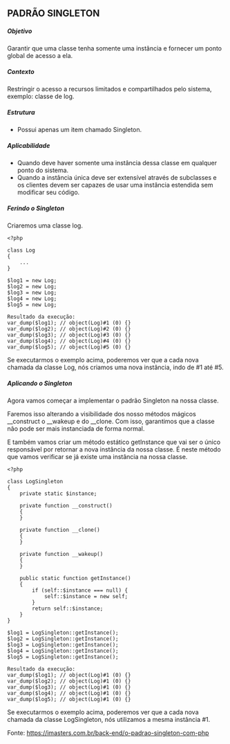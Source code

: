 ## PADRÃO SINGLETON

##### Objetivo
Garantir que uma classe tenha somente uma instância e fornecer um ponto global de acesso a ela.

##### Contexto
Restringir o acesso a recursos limitados e compartilhados pelo sistema, exemplo: classe de log.

##### Estrutura
- Possui apenas um item chamado Singleton.

##### Aplicabilidade
- Quando deve haver somente uma instância dessa classe em qualquer ponto do sistema.
- Quando a instância única deve ser extensível através de subclasses e os clientes devem ser capazes de usar uma instância estendida sem modificar seu código.

##### Ferindo o Singleton
Criaremos uma classe log.
~~~~
<?php

class Log
{
    ...
}

$log1 = new Log;
$log2 = new Log;
$log3 = new Log;
$log4 = new Log;
$log5 = new Log;

Resultado da execução:
var_dump($log1); // object(Log)#1 (0) {}
var_dump($log2); // object(Log)#2 (0) {}
var_dump($log3); // object(Log)#3 (0) {}
var_dump($log4); // object(Log)#4 (0) {}
var_dump($log5); // object(Log)#5 (0) {}
~~~~
Se executarmos o exemplo acima, poderemos ver que a cada nova chamada da classe Log, nós criamos uma nova instância, indo de #1 até #5.

##### Aplicando o Singleton
Agora vamos começar a implementar o padrão Singleton na nossa classe.

Faremos isso alterando a visibilidade dos nosso métodos mágicos __construct o __wakeup e do __clone.
Com isso, garantimos que a classe não pode ser mais instanciada de forma normal.

E também vamos criar um método estático getInstance que vai ser o único responsável por retornar a nova instância da nossa classe.
É neste método que vamos verificar se já existe uma instância na nossa classe.

~~~~
<?php

class LogSingleton
{
    private static $instance;

    private function __construct()
    {
    }

    private function __clone()
    {
    }

    private function __wakeup()
    {
    }

    public static function getInstance()
    {
        if (self::$instance === null) {
            self::$instance = new self;
        }
        return self::$instance;
    }
}

$log1 = LogSingleton::getInstance();
$log2 = LogSingleton::getInstance();
$log3 = LogSingleton::getInstance();
$log4 = LogSingleton::getInstance();
$log5 = LogSingleton::getInstance();

Resultado da execução:
var_dump($log1); // object(Log)#1 (0) {}
var_dump($log2); // object(Log)#1 (0) {}
var_dump($log3); // object(Log)#1 (0) {}
var_dump($log4); // object(Log)#1 (0) {}
var_dump($log5); // object(Log)#1 (0) {}
~~~~
Se executarmos o exemplo acima, poderemos ver que a cada nova chamada da classe LogSingleton, nós utilizamos a mesma instância #1.

Fonte: https://imasters.com.br/back-end/o-padrao-singleton-com-php
